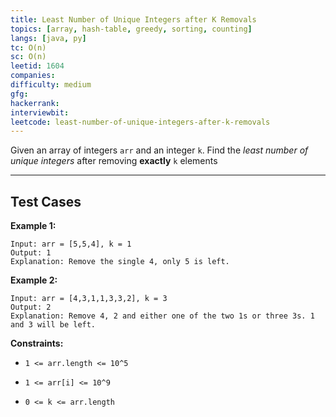```yaml
---
title: Least Number of Unique Integers after K Removals
topics: [array, hash-table, greedy, sorting, counting]
langs: [java, py]
tc: O(n)
sc: O(n)
leetid: 1604
companies: 
difficulty: medium
gfg: 
hackerrank: 
interviewbit: 
leetcode: least-number-of-unique-integers-after-k-removals
---
```

Given an array of integers `arr` and an integer `k`. Find the *least number of unique integers* after removing **exactly** `k` elements

---
## Test Cases
**Example 1:**

```
Input: arr = [5,5,4], k = 1
Output: 1
Explanation: Remove the single 4, only 5 is left.
```

**Example 2:**

```
Input: arr = [4,3,1,1,3,3,2], k = 3
Output: 2
Explanation: Remove 4, 2 and either one of the two 1s or three 3s. 1 and 3 will be left.
```

**Constraints:**

* `1 <= arr.length <= 10^5`
	
* `1 <= arr[i] <= 10^9`
	
* `0 <= k <= arr.length`